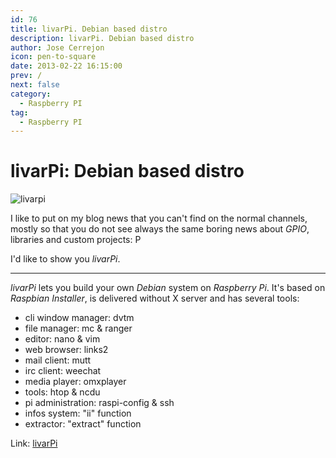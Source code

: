 ```yaml
---
id: 76
title: livarPi. Debian based distro
description: livarPi. Debian based distro
author: Jose Cerrejon
icon: pen-to-square
date: 2013-02-22 16:15:00
prev: /
next: false
category:
  - Raspberry PI
tag:
  - Raspberry PI
---
```


# livarPi: Debian based distro

![livarpi](/images/livarPilogo.jpg)

I like to put on my blog news that you can't find on the normal channels, mostly so that you do not see always the same boring news about *GPIO*, libraries and custom projects: P

I'd like to show you *livarPi*.

- - -
*livarPi* lets you build your own *Debian* system on *Raspberry Pi*. It's based on *Raspbian Installer*, is delivered without X server and has several tools:

* cli window manager: dvtm
* file manager: mc & ranger
* editor: nano & vim
* web browser: links2
* mail client: mutt
* irc client: weechat
* media player: omxplayer
* tools: htop & ncdu
* pi administration: raspi-config & ssh
* infos system: "ii" function
* extractor: "extract" function

Link: [livarPi](http://arpinux.org/livarp/livarPi.html)